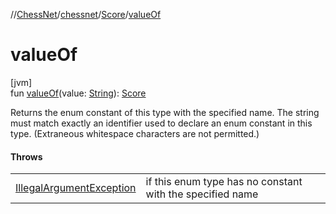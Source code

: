 //[ChessNet](../../../index.md)/[chessnet](../index.md)/[Score](index.md)/[valueOf](value-of.md)

# valueOf

[jvm]\
fun [valueOf](value-of.md)(value: [String](https://kotlinlang.org/api/latest/jvm/stdlib/kotlin/-string/index.html)): [Score](index.md)

Returns the enum constant of this type with the specified name. The string must match exactly an identifier used to declare an enum constant in this type. (Extraneous whitespace characters are not permitted.)

#### Throws

| | |
|---|---|
| [IllegalArgumentException](https://kotlinlang.org/api/latest/jvm/stdlib/kotlin/-illegal-argument-exception/index.html) | if this enum type has no constant with the specified name |

